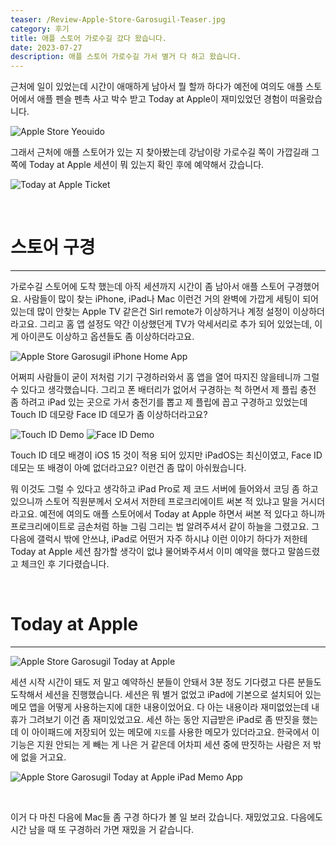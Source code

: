 ```yaml
---
teaser: /Review-Apple-Store-Garosugil-Teaser.jpg
category: 후기
title: 애플 스토어 가로수길 갔다 왔습니다.
date: 2023-07-27
description: 애플 스토어 가로수길 가서 별거 다 하고 왔습니다.
---
```


근처에 일이 있었는데 시간이 애매하게 남아서 뭘 할까 하다가 예전에 여의도 애플 스토어에서 애플 펜슬 펜촉 사고 박수 받고 Today at Apple이 재미있었던 경험이 떠올랐습니다.

![Apple Store Yeouido](/Apple-Store-Yeouido.jpg)

그래서 근처에 애플 스토어가 있는 지 찾아봤는데 강남이랑 가로수길 쪽이 가깝길래 그 쪽에 Today at Apple 세션이 뭐 있는지 확인 후에 예약해서 갔습니다.

![Today at Apple Ticket](/Today-at-Apple-Ticket.jpg)

<br />

# 스토어 구경

---

가로수길 스토어에 도착 했는데 아직 세션까지 시간이 좀 남아서 애플 스토어 구경했어요. 사람들이 많이 찾는 iPhone, iPad나 Mac 이런건 거의 완벽에 가깝게 세팅이 되어 있는데 많이 안찾는 Apple TV 같은건 Sirl remote가 이상하거나 계정 설정이 이상하더라고요. 그리고 홈 앱 설정도 약간 이상했던게 TV가 악세서리로 추가 되어 있었는데, 이게 아이콘도 이상하고 옵션들도 좀 이상하더라고요.

![Apple Store Garosugil iPhone Home App](/Apple-Store-Garosugil-iPhone-Home-App.jpg)

어쩌피 사람들이 굳이 저처럼 기기 구경하러와서 홈 앱을 열어 따지진 않을테니까 그럴 수 있다고 생각했습니다. 그리고 폰 배터리가 없어서 구경하는 척 하면서 제 플립 충전 좀 하려고 iPad 있는 곳으로 가서 충전기를 뽑고 제 플립에 꼽고 구경하고 있었는데 Touch ID 데모랑 Face ID 데모가 좀 이상하더라고요?

![Touch ID Demo](/Touch-ID-Demo.jpg)
![Face ID Demo](/Face-ID-Demo.jpg)

Touch ID 데모 배경이 iOS 15 것이 적용 되어 있지만 iPadOS는 최신이였고, Face ID 데모는 또 배경이 아예 없더라고요? 이런건 좀 많이 아쉬웠습니다.

뭐 이것도 그럴 수 있다고 생각하고 iPad Pro로 제 코드 서버에 들어와서 코딩 좀 하고 있으니까 스토어 직원분께서 오셔서 저한테 프로크리에이트 써본 적 있냐고 말을 거시더라고요. 예전에 여의도 애플 스토어에서 Today at Apple 하면서 써본 적 있다고 하니까 프로크리에이트로 금손처럼 하늘 그림 그리는 법 알려주셔서 같이 하늘을 그렸고요. 그 다음에 갤럭시 밖에 안쓰냐, iPad로 어떤거 자주 하시냐 이런 이야기 하다가 저한테 Today at Apple 세션 참가할 생각이 없냐 물어봐주셔서 이미 예약을 했다고 말씀드렸고 체크인 후 기다렸습니다.

<br />

# Today at Apple

---

![Apple Store Garosugil Today at Apple](/Apple-Store-Garosugil-Today-at-Apple.jpg)

세션 시작 시간이 돼도 저 말고 예약하신 분들이 안돼서 3분 정도 기다렸고 다른 분들도 도착해서 세션을 진행했습니다. 세션은 뭐 별거 없었고 iPad에 기본으로 설치되어 있는 메모 앱을 어떻게 사용하는지에 대한 내용이었어요. 다 아는 내용이라 재미없었는데 내 휴가 그려보기 이건 좀 재미있었고요. 세션 하는 동안 지급받은 iPad로 좀 딴짓을 했는데 이 아이패드에 저장되어 있는 메모에 `지도`를 사용한 메모가 있더라고요. 한국에서 이 기능은 지원 안되는 게 빼는 게 나은 거 같은데 어차피 세션 중에 딴짓하는 사람은 저 밖에 없을 거고요.

![Apple Store Garosugil Today at Apple iPad Memo App](Apple-Store-Garosugil-Today-at-Apple-iPad-Memo-App.jpg)

<br/>

이거 다 마친 다음에 Mac들 좀 구경 하다가 볼 일 보러 갔습니다. 재밌었고요. 다음에도 시간 남을 때 또 구경하러 가면 재밌을 거 같습니다.